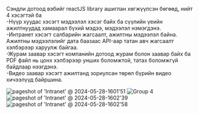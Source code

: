 Сэндли дотоод вэбийг reactJS library ашиглан хөгжүүлсэн бөгөөд, нийт 4 хэсэгтэй ба <br/>
  -Нүүр хуудас хэсэгт мэдээлэл хэсэг байх ба сүүлийн үеийн ажилтнуудад хамаарал бүхий мэдээ, мэдээлэл нэмэгдэнэ.<br/>
  -Интранет хэсэгт салбарийн жагсаалт, ажилтны мэдээлэл байна. Ажилтны мэдээлэлийг дата баазаас API-аар татан авч жагсаалт хэлбэрээр харуулж байгаа.<br/>
  -Журам заавар хэсэгт компанийн дотоод журам болон заавар байх ба PDF файл нь цонх хэлбэрээр унших боломжтой, татах боломжгүй байдлаар нээгдэнэ.<br/>
  -Видео заавар хэсэгт ажилтанд зориулсан төрөл бүрийн видео хичээлүүд байршина.<br/>
  
![pageshot of 'Intranet' @ 2024-05-28-1601'51](https://github.com/dulgx/sendly-intranet-copy/assets/132341875/af18706c-3559-434d-a480-f8ca203eb48f)
![Group 4](https://github.com/dulgx/sendly-intranet-copy/assets/132341875/6579878a-496b-4e47-b6f0-c83cbc76649e)
![pageshot of 'Intranet' @ 2024-05-28-1602'39](https://github.com/dulgx/sendly-intranet-copy/assets/132341875/6e887bae-5e70-4fa3-ac72-087e5daeed14)
![pageshot of 'Intranet' @ 2024-05-28-1602'58](https://github.com/dulgx/sendly-intranet-copy/assets/132341875/096ed352-4eee-42f2-9179-c95c71c98387)

